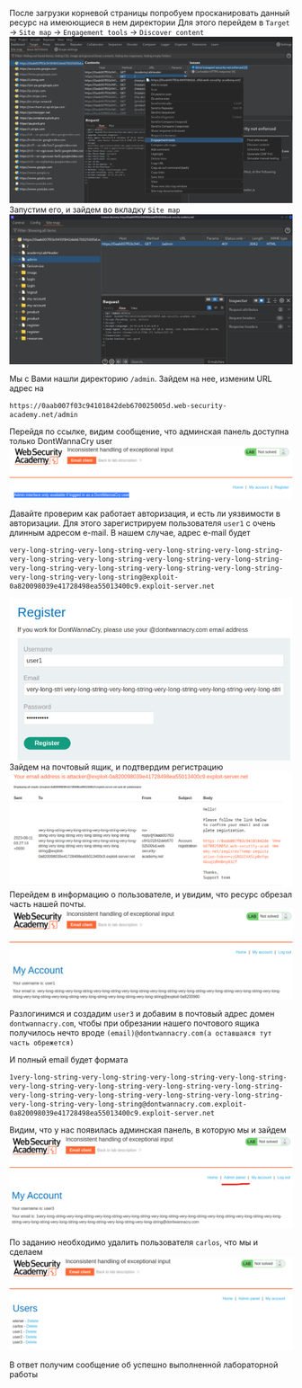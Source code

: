 После загрузки корневой страницы попробуем просканировать данный ресурс на имеюющиеся в нем директории
Для этого перейдем в `Target` -> `Site map` -> `Engagement tools` -> `Discover content`
![img](https://github.com/adyatlove/PortSwiggerAcademy/blob/main/5.%20Business%20logic%20vulnerabilities/5.%20Inconsistent%20handling%20of%20exceptional%20input/pics%20for%20walktrough/1.png)
Запустим его, и зайдем во вкладку `Site map`
![img](https://github.com/adyatlove/PortSwiggerAcademy/blob/main/5.%20Business%20logic%20vulnerabilities/5.%20Inconsistent%20handling%20of%20exceptional%20input/pics%20for%20walktrough/2.png)

Мы с Вами нашли директорию `/admin`. Зайдем на нее, изменим URL адрес на
```
https://0aab007f03c94101842deb670025005d.web-security-academy.net/admin
```
Перейдя по ссылке, видим сообщение, что админская панель доступна только DontWannaCry user
![img](https://github.com/adyatlove/PortSwiggerAcademy/blob/main/5.%20Business%20logic%20vulnerabilities/5.%20Inconsistent%20handling%20of%20exceptional%20input/pics%20for%20walktrough/3.png)

Давайте проверим как работает авторизация, и есть ли уязвимости в авторизации.
Для этого зарегистрируем пользователя `user1` с очень длинным адресом e-mail. В нашем случае, адрес e-mail будет
```
very-long-string-very-long-string-very-long-string-very-long-string-very-long-string-very-long-string-very-long-string-very-long-string-very-long-string-very-long-string-very-long-string-very-long-string-very-long-string-very-long-string@exploit-0a820098039e41728498ea55013400c9.exploit-server.net
```
![img](https://github.com/adyatlove/PortSwiggerAcademy/blob/main/5.%20Business%20logic%20vulnerabilities/5.%20Inconsistent%20handling%20of%20exceptional%20input/pics%20for%20walktrough/4.png)
Зайдем на почтовый ящик, и подтвердим регистрацию
![img](https://github.com/adyatlove/PortSwiggerAcademy/blob/main/5.%20Business%20logic%20vulnerabilities/5.%20Inconsistent%20handling%20of%20exceptional%20input/pics%20for%20walktrough/5.png)
Перейдем в информацию о пользователе, и увидим, что ресурс обрезал часть нашей почты.
![img](https://github.com/adyatlove/PortSwiggerAcademy/blob/main/5.%20Business%20logic%20vulnerabilities/5.%20Inconsistent%20handling%20of%20exceptional%20input/pics%20for%20walktrough/6.png)

Разлогинимся и создадим `user3` и добавим в почтовый адрес домен `dontwannacry.com`, чтобы при обрезании нашего почтового ящика получилось нечто вроде `(email)@dontwannacry.com(а оставшаяся тут часть обрежется)`

И полный email будет формата 
```
1very-long-string-very-long-string-very-long-string-very-long-string-very-long-string-very-long-string-very-long-string-very-long-string-very-long-string-very-long-string-very-long-string-very-long-string-very-long-string-very-long-string@dontwannacry.com.exploit-0a820098039e41728498ea55013400c9.exploit-server.net

```
Видим, что у нас появилась админская панель, в которую мы и зайдем
![img](https://github.com/adyatlove/PortSwiggerAcademy/blob/main/5.%20Business%20logic%20vulnerabilities/5.%20Inconsistent%20handling%20of%20exceptional%20input/pics%20for%20walktrough/8.png)


По заданию необходимо удалить пользователя `carlos`, что мы и сделаем
![img](https://github.com/adyatlove/PortSwiggerAcademy/blob/main/5.%20Business%20logic%20vulnerabilities/5.%20Inconsistent%20handling%20of%20exceptional%20input/pics%20for%20walktrough/9.png)

В ответ получим сообщение об успешно выполненной лабораторной работы
